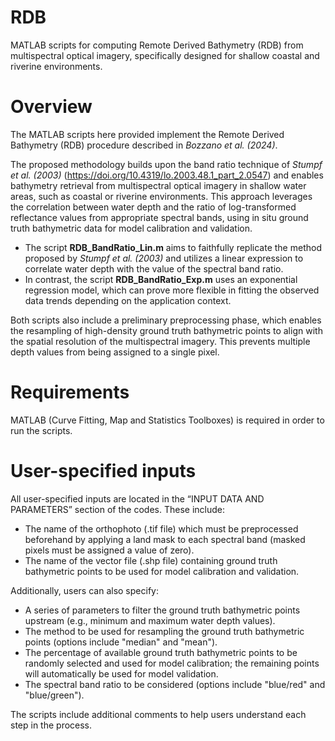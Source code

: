# RDB
MATLAB scripts for computing Remote Derived Bathymetry (RDB) from multispectral optical imagery, specifically designed for shallow coastal and riverine environments.

# Overview
The MATLAB scripts here provided implement the Remote Derived Bathymetry (RDB) procedure described in *Bozzano et al. (2024)*.

The proposed methodology builds upon the band ratio technique of *Stumpf et al. (2003)* (https://doi.org/10.4319/lo.2003.48.1_part_2.0547) and enables bathymetry retrieval from multispectral optical imagery in shallow water areas, such as coastal or riverine environments. This approach leverages the correlation between water depth and the ratio of log-transformed reflectance values from appropriate spectral bands, using in situ ground truth bathymetric data for model calibration and validation.

-	The script **RDB_BandRatio_Lin.m** aims to faithfully replicate the method proposed by *Stumpf et al. (2003)* and utilizes a linear expression to correlate water depth with the value of the spectral band ratio.
-	In contrast, the script **RDB_BandRatio_Exp.m** uses an exponential regression model, which can prove more flexible in fitting the observed data trends depending on the application context.

Both scripts also include a preliminary preprocessing phase, which enables the resampling of high-density ground truth bathymetric points to align with the spatial resolution of the multispectral imagery. This prevents multiple depth values from being assigned to a single pixel.

# Requirements
MATLAB (Curve Fitting, Map and Statistics Toolboxes) is required in order to run the scripts.

# User-specified inputs
All user-specified inputs are located in the “INPUT DATA AND PARAMETERS” section of the codes. These include:
-	The name of the orthophoto (.tif file) which must be preprocessed beforehand by applying a land mask to each spectral band (masked pixels must be assigned a value of zero).
-	The name of the vector file (.shp file) containing ground truth bathymetric points to be used for model calibration and validation.

Additionally, users can also specify:
-	A series of parameters to filter the ground truth bathymetric points upstream (e.g., minimum and maximum water depth values).
-	The method to be used for resampling the ground truth bathymetric points (options include "median" and "mean").
-	The percentage of available ground truth bathymetric points to be randomly selected and used for model calibration; the remaining points will automatically be used for model validation.
-	The spectral band ratio to be considered (options include "blue/red" and "blue/green").

The scripts include additional comments to help users understand each step in the process.
